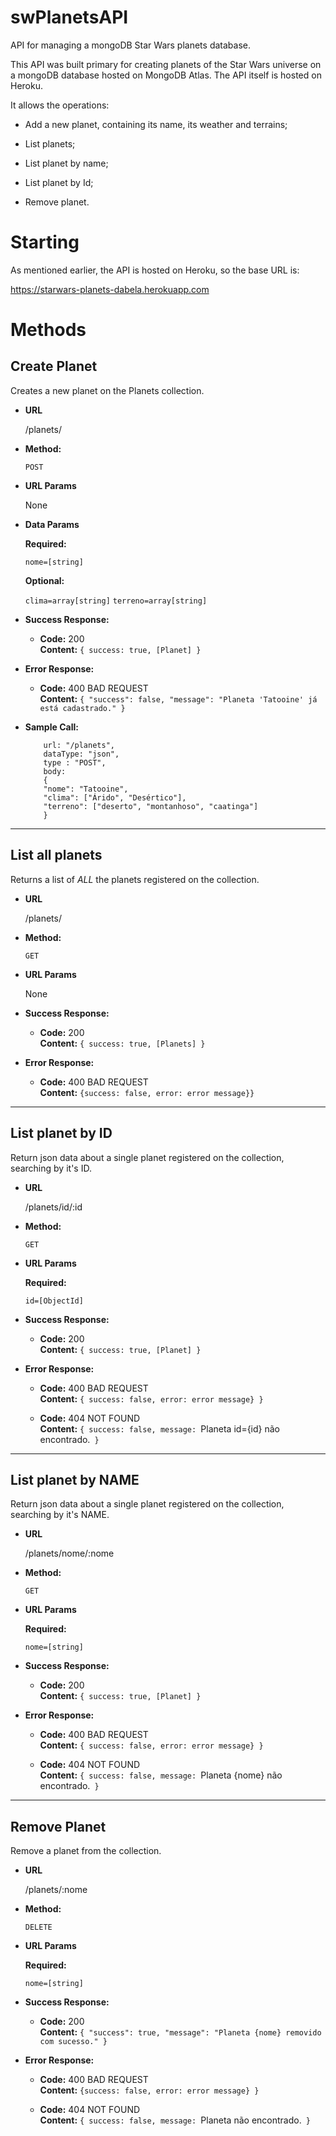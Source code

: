 # swPlanetsAPI
API for managing a mongoDB Star Wars planets database.

This API was built primary for creating planets of the Star Wars universe on a mongoDB database hosted on MongoDB Atlas. The API itself is hosted on Heroku.

It allows the operations:

- Add a new planet, containing its name, its weather and terrains;

- List planets;

- List planet by name;

- List planet by Id;

- Remove planet.

# Starting

As mentioned earlier, the API is hosted on Heroku, so the base URL is:

https://starwars-planets-dabela.herokuapp.com

# Methods

**Create Planet**
----
  Creates a new planet on the Planets collection.
  
* **URL**

  /planets/
  
* **Method:**

    `POST`
  
*  **URL Params**

    None
  
*  **Data Params**

   **Required:**
 
   `nome=[string]`
   
   **Optional:**
  
    `clima=array[string]`
    `terreno=array[string]`
   
* **Success Response:**

  * **Code:** 200 <br />
    **Content:** `{ success: true, [Planet] }`
 
* **Error Response:**

  * **Code:** 400 BAD REQUEST <br />
    **Content:** `{ "success": false, "message": "Planeta 'Tatooine' já está cadastrado." }`
    
* **Sample Call:**

    ```
        url: "/planets",
        dataType: "json",
        type : "POST",
        body: 
        {
        "nome": "Tatooine",
        "clima": ["Árido", "Desértico"],
        "terreno": ["deserto", "montanhoso", "caatinga"]
        }

    ``` 
    
----

**List all planets**
----
  Returns a list of *ALL* the planets registered on the collection.
  
*  **URL**

   /planets/
  
*  **Method:**

   `GET`
  
*  **URL Params**

   None

* **Success Response:**

  * **Code:** 200 <br />
    **Content:** `{ success: true, [Planets] }`
 
* **Error Response:**

  * **Code:** 400 BAD REQUEST <br />
    **Content:**  `{success: false, error: error message}}`
    
    
----

**List planet by ID**
----
  Return json data about a single planet registered on the collection, searching by it's ID.
  
* **URL**

  /planets/id/:id
  
* **Method:**

  `GET`
  
*  **URL Params**

    **Required:**

     `id=[ObjectId]`

* **Success Response:**

  * **Code:** 200 <br />
    **Content:** `{ success: true, [Planet] }`
 
* **Error Response:**

  * **Code:** 400 BAD REQUEST <br />
    **Content:** `{ success: false, error: error message} }`
    
  * **Code:** 404 NOT FOUND <br />
    **Content:**  `{ success: false, message: `Planeta id={id} não encontrado.` }`
        
    
----

**List planet by NAME**
----
  Return json data about a single planet registered on the collection, searching by it's NAME.
  
* **URL**

  /planets/nome/:nome
  
* **Method:**

  `GET`
  
*  **URL Params**

   **Required:**
 
   `nome=[string]`

* **Success Response:**

  * **Code:** 200 <br />
    **Content:** `{ success: true, [Planet] }`
 
* **Error Response:**

  * **Code:** 400 BAD REQUEST <br />
    **Content:** `{ success: false, error: error message} }`
    
  * **Code:** 404 NOT FOUND <br />
    **Content:**  `{ success: false, message: `Planeta {nome} não encontrado.` }`
          
    
----

**Remove Planet**
----
  Remove a planet from the collection.
  
* **URL**

  /planets/:nome
  
* **Method:**

  `DELETE`
  
*  **URL Params**

   **Required:**
 
   `nome=[string]`

* **Success Response:**

  * **Code:** 200 <br />
    **Content:** `{ "success": true, "message": "Planeta {nome} removido com sucesso." }`
 
* **Error Response:**

  * **Code:** 400 BAD REQUEST <br />
    **Content:** `{success: false, error: error message} }`
    
  * **Code:** 404 NOT FOUND <br />
    **Content:**  `{ success: false, message: `Planeta não encontrado.` }`
